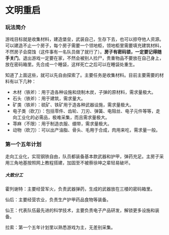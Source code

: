 # 文明重启

### 玩法简介

游戏目标就是收集材料，建造堡垒，武装自己，生存下去，也可以掠夺他人资源。可以建造不止一个房子，每个房子需要一个领地柜，领地柜里需要填充建筑材料，不然房子会腐蚀（这件事有一名队员做了就行了）。**房子有密码锁，一定要记得随手关门**。退出游戏一定要在家，不然会被别人捡尸，贵重物品不要放在自己身上，放在密码箱里。先合成一个睡袋，这样死亡之后可以在睡袋处重生。

知道了上面这些，就可以先自由探索了。主要任务是收集材料。目前主要需要的材料有以下几种：

- 木材（铁斧）：用于造各种设施和烧制木炭，子弹的原材料，需求量极大。
- 石头（铁斧）：用于建筑，需求量大。
- 矿类（铁斧）：硫矿、铁矿用于造各种武器设施，需求量极大。
- 电子类（砍刀）：包括零件、齿轮、刀刃、弹簧、电阻丝、电子元件等等，走向工业化的必需品，极难采集，而且需求量极大。
- 荨麻（不限）：用于制造衣服、绷带，需求量极大。
- 动物（砍刀）：可以出产油脂、骨头、毛用于合成，肉用来吃，需求量一般。

### 第一个五年计划

走向工业化，实现钢铁自由，队员都装备基本款武器和护甲，弹药充足。主房子采用三角地基按照网上教程搭建，加固至不被蔡徐坤之辈轻易破坏。

##### 大致分工

霍列谢特：主要经营军火，负责武器弹药，生成的武器放在三楼的密码箱里。

仙后：主要经营农业，负责生产护甲药品食物等装备。

仙王：代表队伍最先进的科学技术，主要负责电子产品研发，解锁更多设施和装备。

拉索：第一个五年计划里以熟悉游戏为主，无差别采集。